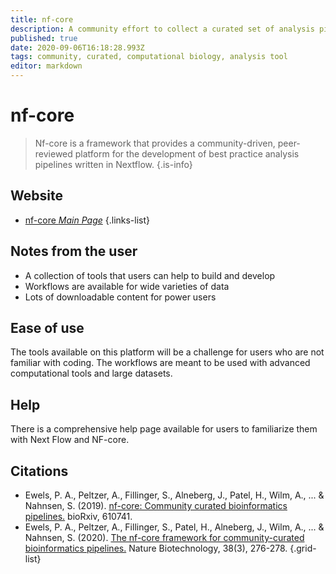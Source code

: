 ```yaml
---
title: nf-core
description: A community effort to collect a curated set of analysis pipelines built using Nextflow.
published: true
date: 2020-09-06T16:18:28.993Z
tags: community, curated, computational biology, analysis tool
editor: markdown
---
```


# nf-core

> Nf-core is a framework that provides a community-driven, peer-reviewed platform for the development of best practice analysis pipelines written in Nextflow.
{.is-info}

 

## Website 

- [nf-core *Main Page*](https://nf-co.re/)
 {.links-list}


## Notes from the user
 - A collection of tools that users can help to build and develop
 - Workflows are available for wide varieties of data
 - Lots of downloadable content for power users
 

## Ease of use

The tools available on this platform will be a challenge for users who are not familiar with coding. The workflows are meant to be used with advanced computational tools and large datasets. 

## Help

There is a comprehensive help page available for users to familiarize them with Next Flow and NF-core.


## Citations 

- Ewels, P. A., Peltzer, A., Fillinger, S., Alneberg, J., Patel, H., Wilm, A., ... & Nahnsen, S. (2019). [nf-core: Community curated bioinformatics pipelines.](https://www.biorxiv.org/content/10.1101/610741v3.abstract) bioRxiv, 610741.
-	Ewels, P. A., Peltzer, A., Fillinger, S., Patel, H., Alneberg, J., Wilm, A., ... & Nahnsen, S. (2020). [The nf-core framework for community-curated bioinformatics pipelines.](https://www.nature.com/articles/s41587-020-0439-x) Nature Biotechnology, 38(3), 276-278.
{.grid-list}
